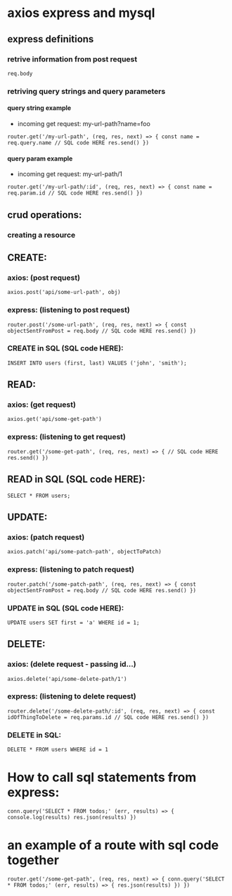 # axios express and mysql

## express definitions

### retrive information from post request

```req.body```

### retriving query strings and query parameters

#### query string example

- incoming get request: my-url-path?name=foo

`router.get('/my-url-path', (req, res, next) => {
  const name = req.query.name
  // SQL code HERE
  res.send()
})`

#### query param example

- incoming get request: my-url-path/1

`router.get('/my-url-path/:id', (req, res, next) => {
  const name = req.param.id
  // SQL code HERE
  res.send()
})`


## crud operations:

### creating a resource

## CREATE:
### axios: (post request)

```axios.post('api/some-url-path', obj)```

### express: (listening to post request)

`router.post('/some-url-path', (req, res, next) => {
  const objectSentFromPost = req.body
  // SQL code HERE
  res.send()
})`

### CREATE in SQL (SQL code HERE):
```INSERT INTO users (first, last) VALUES ('john', 'smith');```

## READ:
### axios: (get request)
```axios.get('api/some-get-path')```

### express: (listening to get request)
`router.get('/some-get-path', (req, res, next) => {
  // SQL code HERE
  res.send()
})`

## READ in SQL (SQL code HERE):
```SELECT * FROM users;```

## UPDATE:
### axios: (patch request)
```axios.patch('api/some-patch-path', objectToPatch)```

### express: (listening to patch request)
`router.patch('/some-patch-path', (req, res, next) => {
  const objectSentFromPost = req.body
  // SQL code HERE
  res.send()
})`

### UPDATE in SQL (SQL code HERE):

```UPDATE users SET first = 'a' WHERE id = 1;```


## DELETE:
### axios: (delete request - passing id...)
```axios.delete('api/some-delete-path/1')```

### express: (listening to delete request)
`router.delete('/some-delete-path/:id', (req, res, next) => {
  const idOfThingToDelete = req.params.id
  // SQL code HERE
  res.send()
})`

### DELETE in SQL:

```DELETE * FROM users WHERE id = 1```


# How to call sql statements from express:

`conn.query('SELECT * FROM todos;' (err, results) => {
    console.log(results)
    res.json(results)
})`

# an example of a route with sql code together

`router.get('/some-get-path', (req, res, next) => {
  conn.query('SELECT * FROM todos;' (err, results) => {
    res.json(results)
  })
})`